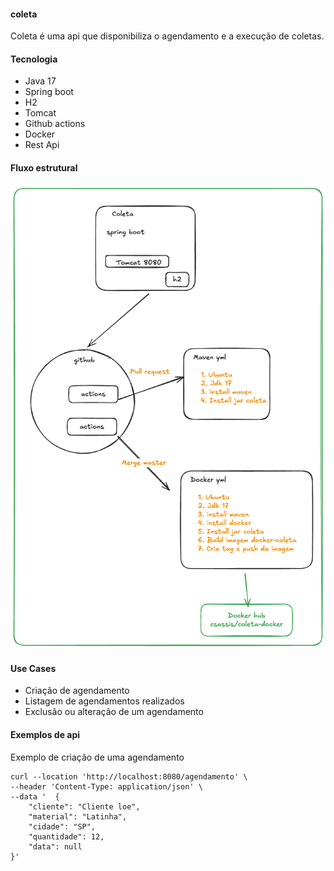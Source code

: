 #### coleta
 Coleta é uma api que disponibiliza o agendamento e a execução de coletas.

#### Tecnologia
 - Java 17
 - Spring boot
 - H2
 - Tomcat
 - Github actions
 - Docker
 - Rest Api

#### Fluxo estrutural 
![Fluxo da imagem](coleta-flow.png)


#### Use Cases

 - Criação de agendamento
 - Listagem de agendamentos realizados
 - Exclusão ou alteração de um agendamento

#### Exemplos de api

Exemplo de criação de uma agendamento
```
curl --location 'http://localhost:8080/agendamento' \
--header 'Content-Type: application/json' \
--data '  {
    "cliente": "Cliente loe",
    "material": "Latinha",
    "cidade": "SP",
    "quantidade": 12,
    "data": null
}'
```
